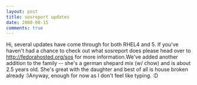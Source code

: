 ```yaml
---
layout: post
title: sosreport updates
date: 2008-08-15
comments: true
---
```




Hi, several updates have come through for both RHEL4 and 5. If you've haven't had a chance to check out what sosreport does please head over to http://fedorahosted.org/sos for more information.We've added another addition to the family -- she's a german shepard mix (w/ chow) and is about 2.5 years old. She's great with the daughter and best of all is house broken already :)Anyway, enough for now as I don't feel like typing. :D



